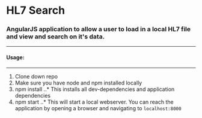 # HL7 Search

### AngularJS application to allow a user to load in a local HL7 file and view and search on it's data.
----

#### Usage:
----
1. Clone down repo
2. Make sure you have node and npm installed locally
3. npm install
..* This installs all dev-dependencies and application dependencies
4. npm start
..* This will start a local webserver. You can reach the application by opening a browser and navigating to `localhost:8000`